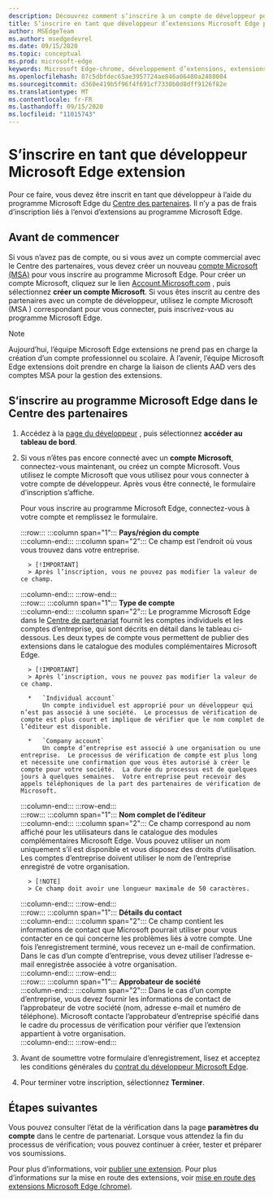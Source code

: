 ```yaml
---
description: Découvrez comment s’inscrire à un compte de développeur pour publier des extensions sur le magasin de modules complémentaires Microsoft Edge.
title: S’inscrire en tant que développeur d’extensions Microsoft Edge pour publier des extensions
author: MSEdgeTeam
ms.author: msedgedevrel
ms.date: 09/15/2020
ms.topic: conceptual
ms.prod: microsoft-edge
keywords: Microsoft Edge-chrome, développement d’extensions, extensions de navigateur, modules complémentaires, centre de partenaires, développeur
ms.openlocfilehash: 87c5dbfdec65ae3957724ae846a06480a2488084
ms.sourcegitcommit: d360e419b5f96f4f691cf7330b0d8dff9126f82e
ms.translationtype: MT
ms.contentlocale: fr-FR
ms.lasthandoff: 09/15/2020
ms.locfileid: "11015743"
---
```

# S’inscrire en tant que développeur Microsoft Edge extension  

Pour ce faire, vous devez être inscrit en tant que développeur à l’aide du programme Microsoft Edge du [Centre des partenaires][MicrosoftPartnerCenter].  Il n’y a pas de frais d’inscription liés à l’envoi d’extensions au programme Microsoft Edge.  

## Avant de commencer  

Si vous n’avez pas de compte, ou si vous avez un compte commercial avec le Centre des partenaires, vous devez créer un nouveau [compte Microsoft (MSA)][WindowsCommunityEverythingAboutMicrosoftAccounts] pour vous inscrire au programme Microsoft Edge.  Pour créer un compte Microsoft, cliquez sur le lien [Account.Microsoft.com][MicrosoftAccount] , puis sélectionnez **créer un compte Microsoft**.  Si vous êtes inscrit au centre des partenaires avec un compte de développeur, utilisez le compte Microsoft (MSA \) correspondant pour vous connecter, puis inscrivez-vous au programme Microsoft Edge.  

> [!NOTE]
> Aujourd’hui, l’équipe Microsoft Edge extensions ne prend pas en charge la création d’un compte professionnel ou scolaire.  À l’avenir, l’équipe Microsoft Edge extensions doit prendre en charge la liaison de clients AAD vers des comptes MSA pour la gestion des extensions.  

## S’inscrire au programme Microsoft Edge dans le Centre des partenaires  

1.  Accédez à la [page du développeur][MicrosoftPartnerCenter] , puis sélectionnez **accéder au tableau de bord**.  
1.  Si vous n’êtes pas encore connecté avec un **compte Microsoft**, connectez-vous maintenant, ou créez un compte Microsoft.  Vous utilisez le compte Microsoft que vous utilisez pour vous connecter à votre compte de développeur.  Après vous être connecté, le formulaire d’inscription s’affiche.  
    
    Pour vous inscrire au programme Microsoft Edge, connectez-vous à votre compte et remplissez le formulaire.  
    <!-- -->
    :::row:::
       :::column span="1":::
          **Pays/région du compte**  
       :::column-end:::
       :::column span="2":::
          Ce champ est l’endroit où vous vous trouvez dans votre entreprise.  
          
          > [!IMPORTANT]
          > Après l’inscription, vous ne pouvez pas modifier la valeur de ce champ.  
       :::column-end:::
    :::row-end:::  
    :::row:::
       :::column span="1":::
          **Type de compte**  
       :::column-end:::
       :::column span="2":::
          Le programme Microsoft Edge dans le [Centre de partenariat][MicrosoftPartnerCenter] fournit les comptes individuels et les comptes d’entreprise, qui sont décrits en détail dans le tableau ci-dessous.  Les deux types de compte vous permettent de publier des extensions dans le catalogue des modules complémentaires Microsoft Edge.  
          
          > [!IMPORTANT]
          > Après l’inscription, vous ne pouvez pas modifier la valeur de ce champ.  
          
          *   `Individual account`  
              Un compte individuel est approprié pour un développeur qui n’est pas associé à une société.  Le processus de vérification de compte est plus court et implique de vérifier que le nom complet de l’éditeur est disponible.  

          *   `Company account`  
              Un compte d’entreprise est associé à une organisation ou une entreprise.  Le processus de vérification de compte est plus long et nécessite une confirmation que vous êtes autorisé à créer le compte pour votre société.  La durée du processus est de quelques jours à quelques semaines.  Votre entreprise peut recevoir des appels téléphoniques de la part des partenaires de vérification de Microsoft.  
       :::column-end:::
    :::row-end:::  
    :::row:::
       :::column span="1":::
          **Nom complet de l’éditeur**  
       :::column-end:::
       :::column span="2":::
          Ce champ correspond au nom affiché pour les utilisateurs dans le catalogue des modules complémentaires Microsoft Edge.  Vous pouvez utiliser un nom uniquement s’il est disponible et vous disposez des droits d’utilisation.  Les comptes d’entreprise doivent utiliser le nom de l’entreprise enregistré de votre organisation.  
          
          > [!NOTE]
          > Ce champ doit avoir une longueur maximale de 50 caractères.  
       :::column-end:::
    :::row-end:::  
    :::row:::
       :::column span="1":::
          **Détails du contact**  
       :::column-end:::
       :::column span="2":::
          Ce champ contient les informations de contact que Microsoft pourrait utiliser pour vous contacter en ce qui concerne les problèmes liés à votre compte.  Une fois l’enregistrement terminé, vous recevez un e-mail de confirmation.  Dans le cas d’un compte d’entreprise, vous devez utiliser l’adresse e-mail enregistrée associée à votre organisation.  
       :::column-end:::
    :::row-end:::  
    :::row:::
       :::column span="1":::
          **Approbateur de société**  
       :::column-end:::
       :::column span="2":::
          Dans le cas d’un compte d’entreprise, vous devez fournir les informations de contact de l’approbateur de votre société (nom, adresse e-mail et numéro de téléphone).  Microsoft contacte l’approbateur d’entreprise spécifié dans le cadre du processus de vérification pour vérifier que l’extension appartient à votre organisation.  
       :::column-end:::
    :::row-end:::  
    <!-- -->
    <!--
    1.  The **Account country/region** field  
        
        This field is where you either live or your business is located.  
        
        > [!IMPORTANT]
        > After enrollment, you are not able to change the value of this field.  
        
    1.  The **Account type** field  
        
        The Microsoft Edge program in [Partner Center][MicrosoftPartnerCenter] offers both individual and company accounts, which are described in detail in the table that follows.  Both account types allow you to publish extensions to the Microsoft Edge add-ons catalog.  
        
        > [!IMPORTANT]
        > After enrollment, you are not able to change the value of this field.  
        
        | Individual account | Company account |  
        |:--- |:--- |  
        | Individual accounts are appropriate for developers not associated with a company.  | Company accounts are associated with organizations and businesses.  |  
        | The account verification process is shorter, and involves verifying that the publisher display name is available.  | The account verification process is longer, and involves confirmation that you are authorized to create the account for your company.  The duration of the process may range from a few days to a few weeks.  Your company may receive phone calls from Microsoft verification partners.  |  
        
    1.  The **Publisher display name** field  
        
        This field is the name shown to users in the Microsoft Edge add-ons catalog.  You may use a name only if it is available, and you have the rights to use it.  Company accounts must use the registered business name of your organization.  
        
        > [!NOTE]
        > The maximum length for this field is 50 characters.  
        
    1.  The **Contact details** field  
        
        Any contact information that Microsoft may use to contact you regarding any account issues.  After registration is complete, an email confirmation is sent to you.  Company accounts must use the registered email address associated with your organization.  
        
    1.  The **Company approver** field  
        
        For company accounts, provide the contact information \(name, email address, and phone number\) of your company approver.  Microsoft contacts the company approver specified as a part of the verification process to ensure that the extensions belong to your organization.  
        -->
1. Avant de soumettre votre formulaire d’enregistrement, lisez et acceptez les conditions générales du [contrat du développeur Microsoft Edge][MicrosoftAppDeveloperAgreement].  
1. Pour terminer votre inscription, sélectionnez **Terminer**.  

## Étapes suivantes  

Vous pouvez consulter l’état de la vérification dans la page **paramètres du compte** dans le centre de partenariat.  Lorsque vous attendez la fin du processus de vérification; vous pouvez continuer à créer, tester et préparer vos soumissions.  

Pour plus d’informations, voir [publier une extension][ExtensionsChromiumPublishExtension].  Pour plus d’informations sur la mise en route des extensions, voir [mise en route des extensions Microsoft Edge (chrome)][ExtensionsChromiumGettingStartedIndex].  

<!-- links -->  

[ExtensionsChromiumGettingStartedIndex]: ../getting-started/index.md "Premiers pas avec les extensions Microsoft Edge (chrome) | Documents Microsoft"  
[ExtensionsChromiumPublishExtension]:  ./publish-extension.md "Publier une extension | Documents Microsoft"  

[MicrosoftAppDeveloperAgreement]:  /legal/windows/agreements/app-developer-agreement "Contrat du développeur de l’application | Documents Microsoft"  

[MicrosoftAccount]:  https://account.microsoft.com/account "Compte Microsoft"  

[MicrosoftPartnerCenter]:  https://partner.microsoft.com/dashboard/microsoftedge/public/login?ref=dd "Centre de partenariat"  

[WindowsCommunityEverythingAboutMicrosoftAccounts]:  https://community.windows.com/stories/everything-you-need-to-know-about-microsoft-accounts "Microsoft (ou MSA)"  